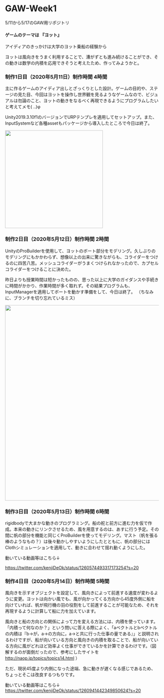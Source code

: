 # GAW-Week1
5/11から5/17のGAW用リポジトリ
#### ゲームのテーマは 『ヨット』
アイディアのきっかけは大学のヨット乗船の経験から
 
 ヨットは風向きをうまく利用することで、漕がずとも進み続けることができ、その動きは数学の内積を応用できそうと考えたため、作ってみようかと。
 
### 制作1日目（2020年5月11日）制作時間 4時間
 主に作るゲームのアイディア出しとざっくりとした設計。ゲームの目的や、ステージの見た目、今回はヨットを操作し世界観を見るようなゲームなので、ビジュアルは勿論のこと、ヨットの動きをなるべく再現できるようにプログラムしたいと考えてメモ( ..)φ

Unity2019.3.10f1のバージョンでURPテンプレを適用してセットアップ。また、InputSystemなど各種assetもパッケージから導入したところで今日は終了。

 <img src="https://user-images.githubusercontent.com/41467408/81573680-c593a880-93df-11ea-91d6-69acc1500a3d.JPG" width="320px">

### 制作2日目（2020年5月12日）制作時間 2時間
 UnityのProBuilderを使用して、ヨットのボート部分をモデリング。久しぶりのモデリングにもかかわらず、想像以上の出来に驚きながらも、コライダーをつけるのに四苦八苦。メッシュコライダーがうまくつけられなかったので、カプセルコライダーをつけることに決めた。
 
 昨日よりも授業時間は短かったものの、思った以上に大学のガイダンスや手続きに時間がかかり、作業時間が多く取れず。その結果プログラムも、InputManagerを適用してボートを動かす準備をして、今日は終了。
（ちなみに、ブランチを切り忘れているミス）

 <img src="https://user-images.githubusercontent.com/41467408/81701644-47013e80-94a5-11ea-8f6d-4feb0a3c1aa2.jpg" width="640px">

### 制作3日目（2020年5月13日）制作時間 6時間
 rigidbodyで大まかな動きのプログラミング。船の舵と前方に進む力を仮で作成。本来の動きにリンクさせるため、風を用意するのは、あすに行う予定。その間に帆の部分を機能と同じくProBuilderを使ってモデリング。マスト（帆を張る棒のようなもの？）は後々動かしやすいようにしたとともに、帆の部分にはClothシミュレーションを適用して、動きに合わせて揺れ動くようにした。
 

動いている動画等はこちら↓


https://twitter.com/kenjiDeOk/status/1260574493317173254?s=20

### 制作4日目（2020年5月14日）制作時間 5時間
 風向きを示すオブジェクトを設定して、風向きによって前進する速度が変わるように変更。ヨットは向かい風でも、風が向かってくる方向から45度外側に船を向けていれば、帆が飛行機の羽の役割をして前進することが可能なため、それを再現するように計算して船に力を加えています。
 
 風向きと船の方向との関係によって力を変える方法には、内積を使っています。「内積って何なのか？」という問いに答える際によく、「aベクトルとbベクトルの内積は『b→が，a→の方向に，a→と共に行った仕事の量である』」と説明されるわけですが、船が向いている方向と風向きの内積を取ることで、船が向いている方向に風がどれほど効率よく仕事ができているかを計算できるわけです。（図解するのが面倒だったので、参考にしたサイトを http://naop.jp/topics/topics14.html ）

ただ、現状45度より内側になった途端、急に動きが遅くなる感じであるため、ちょっとそこは改良するつもりです。

動いている動画等はこちら↓
https://twitter.com/kenjiDeOk/status/1260941442349850624?s=20
